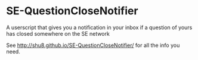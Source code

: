 # SE-QuestionCloseNotifier
A userscript that gives you a notification in your inbox if a question of yours has closed somewhere on the SE network

See http://shu8.github.io/SE-QuestionCloseNotifier/ for all the info you need.
